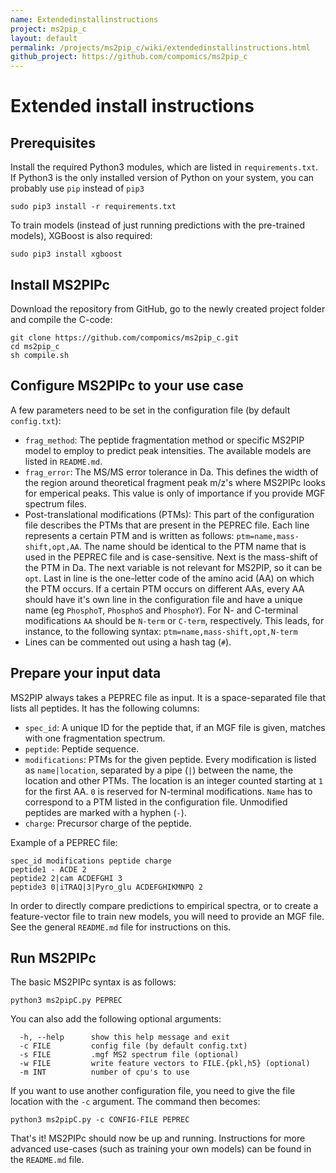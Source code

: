 ```yaml
---
name: Extendedinstallinstructions
project: ms2pip_c
layout: default
permalink: /projects/ms2pip_c/wiki/extendedinstallinstructions.html
github_project: https://github.com/compomics/ms2pip_c
---
```


# Extended install instructions
## Prerequisites
Install the required Python3 modules, which are listed in `requirements.txt`. If Python3 is the only installed version of Python on your system, you can probably use `pip` instead of `pip3`
```
sudo pip3 install -r requirements.txt
```
To train models (instead of just running predictions with the pre-trained models), XGBoost is also required:
```
sudo pip3 install xgboost
```

## Install MS2PIPc
Download the repository from GitHub, go to the newly created project folder and compile the C-code:
```
git clone https://github.com/compomics/ms2pip_c.git
cd ms2pip_c
sh compile.sh
```

## Configure MS2PIPc to your use case
A few parameters need to be set in the configuration file (by default `config.txt`):
- `frag_method`: The peptide fragmentation method or specific MS2PIP model to employ to predict peak intensities. The available models are listed in `README.md`.
- `frag_error`: The MS/MS error tolerance in Da. This defines the width of the region around theoretical fragment peak m/z's where MS2PIPc looks for emperical peaks. This value is only of importance if you provide MGF spectrum files.
- Post-translational modifications (PTMs): This part of the configuration file describes the PTMs that are present in the PEPREC file. Each line represents a certain PTM and is written as follows: `ptm=name,mass-shift,opt,AA`. The name should be identical to the PTM name that is used in the PEPREC file and is case-sensitive. Next is the mass-shift of the PTM in Da. The next variable is not relevant for MS2PIP, so it can be `opt`. Last in line is the one-letter code of the amino acid (AA) on which the PTM occurs. If a certain PTM occurs on different AAs, every AA should have it's own line in the configuration file and have a unique name (eg `PhosphoT`, `PhosphoS` and `PhosphoY`). For N- and C-terminal modifications `AA` should be `N-term` or `C-term`, respectively. This leads, for instance, to the following syntax: `ptm=name,mass-shift,opt,N-term`
- Lines can be commented out using a hash tag (`#`).

## Prepare your input data
MS2PIP always takes a PEPREC file as input. It is a space-separated file that lists all peptides. It has the following columns:
- `spec_id`: A unique ID for the peptide that, if an MGF file is given, matches with one fragmentation spectrum.
- `peptide`: Peptide sequence.
- `modifications`: PTMs for the given peptide. Every modification is listed as `name|location`, separated by a pipe (`|`) between the name, the location and other PTMs. The location is an integer counted starting at `1` for the first AA. `0` is reserved for N-terminal modifications. `Name` has to correspond to a PTM listed in the configuration file. Unmodified peptides are marked with a hyphen (`-`).
- `charge`: Precursor charge of the peptide.

Example of a PEPREC file:
```
spec_id modifications peptide charge
peptide1 - ACDE 2
peptide2 2|cam ACDEFGHI 3
peptide3 0|iTRAQ|3|Pyro_glu ACDEFGHIKMNPQ 2
```

In order to directly compare predictions to empirical spectra, or to create a feature-vector file to train new models, you will need to provide an MGF file. See the general `README.md` file for instructions on this.

## Run MS2PIPc
The basic MS2PIPc syntax is as follows:
```
python3 ms2pipC.py PEPREC
```

You can also add the following optional arguments:
```
  -h, --help      show this help message and exit
  -c FILE         config file (by default config.txt)
  -s FILE         .mgf MS2 spectrum file (optional)
  -w FILE         write feature vectors to FILE.{pkl,h5} (optional)
  -m INT          number of cpu's to use
```

If you want to use another configuration file, you need to give the file location with the `-c` argument. The command then becomes:
```
python3 ms2pipC.py -c CONFIG-FILE PEPREC
```

That's it! MS2PIPc should now be up and running. Instructions for more advanced use-cases (such as training your own models) can be found in the `README.md` file.
